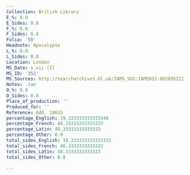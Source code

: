```yaml
---
Collection: British Library
E_%: 0.0
E_Sides: 0.0
F_%: 0.0
F_Sides: 0.0
Folia: '50'
Headnote: Apocalypse
L_%: 0.0
L_Sides: 0.0
Location: London
MS_Date: s.xii (2)
MS_ID: '352'
MS_Sources: http://searcharchives.bl.uk/IAMS_VU2:IAMS032-002095221
Notes: .nan
O_%: 0.0
O_Sides: 0.0
Place_of_production: ''
Produced_for: ''
Reference: Add. 18633
percentage_English: 19.333333333333346
percentage_French: 40.33333333333333
percentage_Latin: 40.33333333333333
percentage_Other: 0.0
total_sides_English: 19.333333333333332
total_sides_French: 40.3333333333333
total_sides_Latin: 40.3333333333333
total_sides_Other: 0.0

---
```

